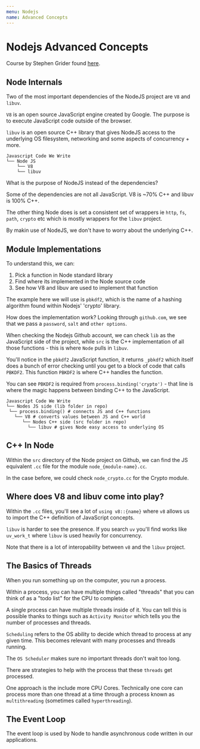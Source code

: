 ```yaml
---
menu: Nodejs
name: Advanced Concepts
---
```


# Nodejs Advanced Concepts

Course by Stephen Grider found [here](https://www.udemy.com/advanced-node-for-developers/).

## Node Internals

Two of the most important dependencies of the NodeJS project are `V8` and `libuv`.

`V8` is an open source JavaScript engine created by Google. The purpose is to execute JavaScript code outside of the browser.

`libuv` is an open source C++ library that gives NodeJS access to the underlying OS filesystem, networking and some aspects of concurrency + more.
 
```shell
Javascript Code We Write
└── Node JS
    └── V8
    └── libuv
```

What is the purpose of NodeJS instead of the dependencies? 

Some of the dependencies are not all JavaScript. V8 is ~70% C++ and libuv is 100% C++.

The other thing Node does is set a consistent set of wrappers ie `http`, `fs`, `path`, `crypto` etc which is mostly wrappers for the `libuv` project.

By makin use of NodeJS, we don't have to worry about the underlying C++.

## Module Implementations

To understand this, we can:

1. Pick a function in Node standard library
2. Find where its implemented in the Node source code
3. See how V8 and libuv are used to implement that function

The example here we will use is `pbkdf2`, which is the name of a hashing algorithm found within Nodejs' 'crypto' library.

How does the implementation work? Looking through `github.com`, we see that we pass a `password`, `salt` and `other options`.

When checking the Nodejs Github account, we can check `lib` as the JavaScript side of the project, while `src` is the C++ implementation of all those functions - this is where `Node` pulls in `libuv`.

You'll notice in the `pbkdf2` JavaScript function, it returns `_pbkdf2` which itself does a bunch of error checking until you get to a block of code that calls `PBKDF2`. This function `PBKDF2` is where C++ handles the function.

You can see `PBKDF2` is required from `process.binding('crypto')` - that line is where the magic happens between binding C++ to the JavaScript.

```shell
Javascript Code We Write
└── Nodes JS side (lib folder in repo)
 └── process.binding() # connects JS and C++ functions
   └── V8 # converts values between JS and C++ world
      └── Nodes C++ side (src folder in repo)
        └── libuv # gives Node easy access to underlying OS
```

## C++ In Node

Within the `src` directory of the Node project on Github, we can find the JS equivalent `.cc` file for the module `node_{module-name}.cc`.

In the case before, we could check `node_crypto.cc` for the Crypto module.

## Where does V8 and libuv come into play?

Within the `.cc` files, you'll see a lot of `using v8::{name}` where `v8` allows us to import the C++ definition of JavaScript concepts.

`libuv` is harder to see the presence. If you search `uv` you'll find works like `uv_work_t` where `libuv` is used heavily for concurrency.

Note that there is a lot of interopability between `v8` and the `libuv` project.

## The Basics of Threads

When you run something up on the computer, you run a process.

Within a process, you can have multiple things called "threads" that you can think of as a "todo list" for the CPU to complete.

A single process can have multiple threads inside of it. You can tell this is possible thanks to things such as `Activity Monitor` which tells you the number of processes and threads.

`Scheduling` refers to the OS ability to decide which thread to process at any given time. This becomes relevant with many processes and threads running.

The `OS Scheduler` makes sure no important threads don't wait too long.

There are strategies to help with the process that these `threads` get processed.

One approach is the include more CPU Cores. Technically one core can process more than one thread at a time through a process known as `multithreading` (sometimes called `hyperthreading`).

## The Event Loop

The event loop is used by Node to handle asynchronous code written in our applications.